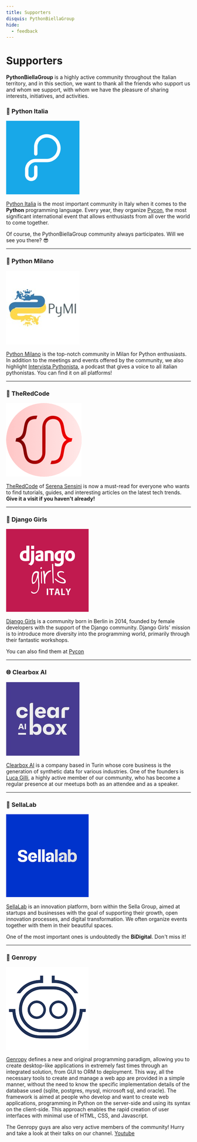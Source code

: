 ```yaml
---
title: Supporters
disquis: PythonBiellaGroup
hide:
  - feedback
---
```


# Supporters

**PythonBiellaGroup** is a highly active community throughout the Italian territory, and in this section, we want to thank all the friends who support us and whom we support, with whom we have the pleasure of sharing interests, initiatives, and activities.
### 🐍 **Python Italia**
![Image title](../static/images/supporters/python_italia_logo.png)

[Python Italia](http://www.python.it/) is the most important community in Italy when it comes to the **Python** programming language.
 Every year, they organize [Pycon](https://pycon.it/en), the most significant international event that allows enthusiasts from all over the world to come together.

Of course, the PythonBiellaGroup community always participates. Will we see you there? 😎

---

### 🐉 **Python Milano**

![Image title](../static/images/supporters/pymi_logo.jpg)

[Python Milano](https://milano.python.it/) is the top-notch community in Milan for Python enthusiasts. In addition to the meetings and events offered by the community, we also highlight [Intervista Pythonista](https://intervistapythonista.com/), a podcast that gives a voice to all italian pythonistas. You can find it on all platforms!

---

### 🎒 **TheRedCode**

![Image title](../static/images/supporters/theredcode_logo.png)

[TheRedCode](https://www.theredcode.it) of [Serena Sensini](https://www.linkedin.com/in/serena-sensini/?originalSubdomain=it)
is now a must-read for everyone who wants to find tutorials, guides, and interesting articles on the latest tech trends. **Give it a visit if you haven't already!**

---
### 👩 **Django Girls**

![Image title](../static/images/supporters/django_girls_logo.png)

[Django Girls](https://www.fuzzybrains.org/) is a community born in Berlin in 2014, founded by female developers with the support of the Django community. Django Girls' mission is to introduce more diversity into the programming world, primarily through their fantastic workshops.

You can also find them at [Pycon](https://djangogirls.org/en/pyconitalia/)

---
### 🌐 **Clearbox AI**

![Image title](../static/images/supporters/clearboxai_logo.jpg)

[Clearbox AI](https://www.clearbox.ai/) is a company based in Turin whose core business is the generation of synthetic data for various industries. One of the founders is [Luca Gilli](https://www.linkedin.com/in/luca-gilli/?originalSubdomain=it), a highly active member of our community, who has become a regular presence at our meetups both as an attendee and as a speaker.

---

### 🌌 **SellaLab**

![Image title](../static/images/supporters/sellalab_logo.png)

[SellaLab](https://sellalab.com/) is an innovation platform, born within the Sella Group, aimed at startups and businesses with the goal of supporting their growth, open innovation processes, and digital transformation. We often organize events together with them in their beautiful spaces.

One of the most important ones is undoubtedly the **BiDigital**. Don't miss it!

---

### 👾 **Genropy**

![Image title](../static/images/supporters/genropy_logo.png)

[Genropy](https://www.genropy.org/) defines a new and original programming paradigm, allowing you to create desktop-like applications in extremely fast times through an integrated solution, from GUI to ORM to deployment. This way, all the necessary tools to create and manage a web app are provided in a simple manner, without the need to know the specific implementation details of the database used (sqlite, postgres, mysql, microsoft sql, and oracle).
The framework is aimed at people who develop and want to create web applications, programming in Python on the server-side and using its syntax on the client-side. This approach enables the rapid creation of user interfaces with minimal use of HTML, CSS, and Javascript.

The Genropy guys are also very active members of the community! Hurry and take a look at their talks on our channel. [Youtube](https://www.youtube.com/watch?v=41M-UL3lZs4&list=PLyaoAB2kb_ZHZbEblU86R6Vttwl-Cplr2&pp=iAQB)